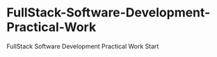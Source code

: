 # FullStack-Software-Development-Practical-Work
FullStack Software Development Practical Work Start
